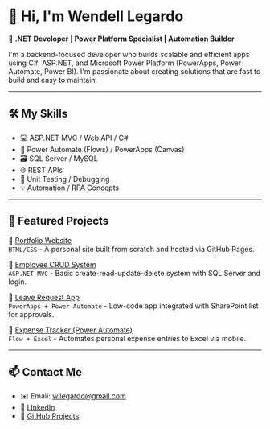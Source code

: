 # 👋 Hi, I'm Wendell Legardo

🎯 **.NET Developer | Power Platform Specialist | Automation Builder**

I'm a backend-focused developer who builds scalable and efficient apps using C#, ASP.NET, and Microsoft Power Platform (PowerApps, Power Automate, Power BI). I'm passionate about creating solutions that are fast to build and easy to maintain.

---

## 🛠 My Skills
- 💻 ASP.NET MVC / Web API / C#
- 🔄 Power Automate (Flows) / PowerApps (Canvas)
- 🗃 SQL Server / MySQL
- 🌐 REST APIs
- 🧪 Unit Testing / Debugging
- 💡 Automation / RPA Concepts

---

## 📌 Featured Projects

🔹 [Portfolio Website](https://wendelllegardo.github.io)  
`HTML/CSS` - A personal site built from scratch and hosted via GitHub Pages.

🔹 [Employee CRUD System](https://github.com/wendelllegardo/EmployeeCRUD-ASPNET)  
`ASP.NET MVC` - Basic create-read-update-delete system with SQL Server and login.

🔹 [Leave Request App](https://github.com/wendelllegardo/LeaveRequestApp-PowerApps)  
`PowerApps + Power Automate` - Low-code app integrated with SharePoint list for approvals.

🔹 [Expense Tracker (Power Automate)](https://github.com/wendelllegardo/ExpenseTracker-PowerAutomate)  
`Flow + Excel` - Automates personal expense entries to Excel via mobile.

---

## 📫 Contact Me
- ✉️ Email: wllegardo@gmail.com
- 🔗 [LinkedIn](https://www.linkedin.com/in/wendelllegardo)
- 🔧 [GitHub Projects](https://github.com/wendelllegardo?tab=repositories)
